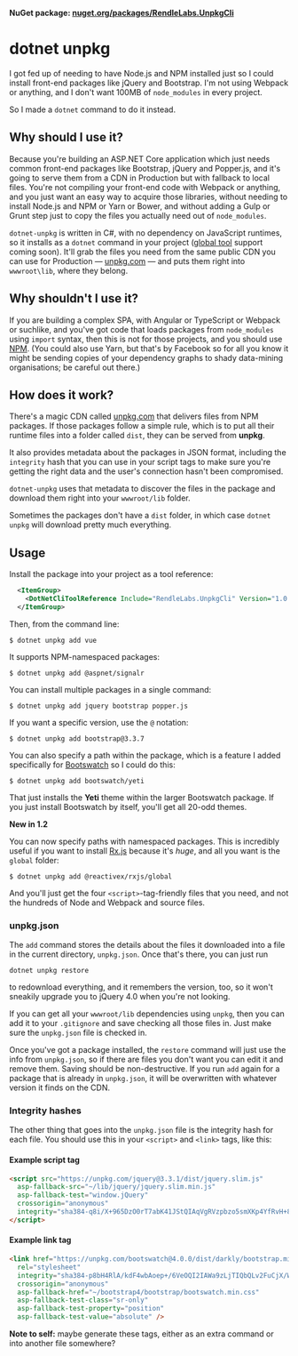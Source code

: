 **NuGet package: [nuget.org/packages/RendleLabs.UnpkgCli](https://www.nuget.org/packages/RendleLabs.UnpkgCli)**

# dotnet unpkg
I got fed up of needing to have Node.js and NPM installed just so I could install
front-end packages like jQuery and Bootstrap. I'm not using Webpack or anything,
and I don't want 100MB of `node_modules` in every project.

So I made a `dotnet` command to do it instead.

## Why should I use it?

Because you're building an ASP.NET Core application which just needs common front-end packages like
Bootstrap, jQuery and Popper.js, and it's going to serve them from a CDN in Production but with
fallback to local files. You're not compiling your front-end code with Webpack or anything, and you 
just want an easy way to acquire those libraries, without needing to install Node.js and NPM or Yarn or Bower,
and without adding a Gulp or Grunt step just to copy the files you actually need out of `node_modules`.

`dotnet-unpkg` is written in C#, with no dependency on JavaScript runtimes, so it installs as a `dotnet` command
in your project ([global tool](https://www.natemcmaster.com/blog/2018/02/02/dotnet-global-tool/) support coming soon).
It'll grab the files you need from the same public CDN you can use for Production
&mdash; [unpkg.com](https://unpkg.com) &mdash;
and puts them right into `wwwroot\lib`, where they belong.

## Why shouldn't I use it?

If you are building a complex SPA, with Angular or TypeScript or Webpack or suchlike, and you've got code that loads packages
from `node_modules` using `import` syntax, then this is not for those projects, and you should use [NPM](https://npmjs.com).
(You could also use Yarn, but that's by Facebook so for all you know it might be sending copies of your dependency graphs
to shady data-mining organisations; be careful out there.)

## How does it work?

There's a magic CDN called [unpkg.com](https://unpkg.com) that delivers files from
NPM packages. If those packages follow a simple rule, which is to put all their
runtime files into a folder called `dist`, they can be served from **unpkg**.

It also provides metadata about the packages in JSON format, including the `integrity`
hash that you can use in your script tags to make sure you're getting the right data
and the user's connection hasn't been compromised.

`dotnet-unpkg` uses that metadata to discover the files in the package and download
them right into your `wwwroot/lib` folder.

Sometimes the packages don't have a `dist` folder, in which case `dotnet unpkg` will download pretty much everything.

## Usage

Install the package into your project as a tool reference:

```xml
  <ItemGroup>
    <DotNetCliToolReference Include="RendleLabs.UnpkgCli" Version="1.0.0-*" />
  </ItemGroup>
```

Then, from the command line:

```
$ dotnet unpkg add vue
```

It supports NPM-namespaced packages:

```
$ dotnet unpkg add @aspnet/signalr
```

You can install multiple packages in a single command:

```
$ dotnet unpkg add jquery bootstrap popper.js
```

If you want a specific version, use the `@` notation:

```
$ dotnet unpkg add bootstrap@3.3.7
```

You can also specify a path within the package, which is a feature I added
specifically for [Bootswatch](https://bootswatch.com) so I could do this:

```
$ dotnet unpkg add bootswatch/yeti
```
That just installs the **Yeti** theme within the larger Bootswatch package. If
you just install Bootswatch by itself, you'll get all 20-odd themes.

**New in 1.2**

You can now specify paths with namespaced packages. This is incredibly useful if you want to install [Rx.js](http://reactivex.io/rxjs/)
because it's *huge*, and all you want is the `global` folder:

```
$ dotnet unpkg add @reactivex/rxjs/global
```
And you'll just get the four `<script>`-tag-friendly files that you need, and not the hundreds of Node and Webpack and source files.

### unpkg.json

The `add` command stores the details about the files it downloaded into a file in the current directory, `unpkg.json`. Once that's there, you can just run

```
dotnet unpkg restore
```

to redownload everything, and it remembers the version, too, so it won't sneakily
upgrade you to jQuery 4.0 when you're not looking.

If you can get all your `wwwroot/lib` dependencies using `unpkg`, then you can add
it to your `.gitignore` and save checking all those files in. Just make sure the `unpkg.json` file is checked in.

Once you've got a package installed, the `restore` command will just use the info
from `unpkg.json`, so if there are files you don't want you can edit it and remove
them. Saving should be non-destructive. If you run `add` again for a package that
is already in `unpkg.json`, it will be overwritten with whatever version it finds
on the CDN.

### Integrity hashes

The other thing that goes into the `unpkg.json` file is the integrity hash for each
file. You should use this in your `<script>` and `<link>` tags, like this:

#### Example script tag

```html
<script src="https://unpkg.com/jquery@3.3.1/dist/jquery.slim.js"
  asp-fallback-src="~/lib/jquery/jquery.slim.min.js"
  asp-fallback-test="window.jQuery"
  crossorigin="anonymous"
  integrity="sha384-q8i/X+965DzO0rT7abK41JStQIAqVgRVzpbzo5smXKp4YfRvH+8abtTE1Pi6jizo">
</script>
```

#### Example link tag

```html
<link href="https://unpkg.com/bootswatch@4.0.0/dist/darkly/bootstrap.min.css"
  rel="stylesheet"
  integrity="sha384-p8bH4RlA/kdF4wbAoep+/6VeOQI2IAWa9zLjTIQbQLv2FuCjX/W/FkdYdeKISDvK"
  crossorigin="anonymous"
  asp-fallback-href="~/bootstrap4/bootstrap/bootswatch.min.css"
  asp-fallback-test-class="sr-only"
  asp-fallback-test-property="position"
  asp-fallback-test-value="absolute" />
```

**Note to self:** maybe generate these tags, either as an extra command or
into another file somewhere?

